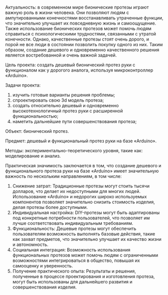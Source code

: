 Актуальность: в современном мире бионические протезы играют важную роль в жизни человека. Они позволяют людям с ампутированными конечностями восстанавливать утраченные функции, что значительно улучшает их повседневную жизнь и самоощущение. Также использование бионических
протезов может помочь людям справиться с психологическими трудностями, связанными с утратой конечности. Однако, качественные протезы стоят очень дорого, и порой не все люди в состоянии позволить покупку одного из них. Таким образом, создание дешевого и одновременно
качественного решения является востребованной и очень важной задачей.

Цель проекта: создать дешевый бионический протез руки с функционалом как у дорогого аналога, используя микроконтроллер «Arduino».

Задачи проекта:  
1) изучить готовые варианты решения проблемы;
2) спроектировать свою 3d модель протеза;    
3) создать относительно дешевый и одновременно высокотехнологичный протез руки с расширенной функциональностью;
4) наметить дальнейшие пути совершенствования протеза;

Объект: бионический протез. 

Предмет: дешевый и функциональный протез руки на базе «Arduino».

Методы: экспериментально-теоретического уровня, такие как: моделирование и анализ.

Практическая значимость заключается в том, что создание дешевого и функционального протеза руки на базе «Arduino» имеет значительную важность по нескольким направлениям, в том числе:
1.	Снижение затрат: Традиционные протезы могут стоить тысячи долларов, что делает их недоступными для многих людей. Использование «Arduino» и недорогих широко используемых компонентов позволяет значительно снизить стоимость изделия, делая протезы более доступными.
2.	Индивидуальная настройка: DIY-протезы могут быть адаптированы под конкретные потребности пользователей, что позволяет им лучше соответствовать индивидуальным требованиям.
3.	Функциональность: Дешевые протезы могут обеспечить пользователям возможность выполнять базовые действия, такие как захват предметов, что значительно улучшает их качество жизни и автономность.
4.	Социальная интеграция: Возможность использования функциональных протезов может помочь людям с ограниченными возможностями интегрироваться в общество, повышая их самооценку и уверенность.
5.	Получение практического опыта: Результаты и решения, полученные в процессе проектирования и изготовления протеза, могут быть использованы для дальнейшего развития и совершенствования изделия.
